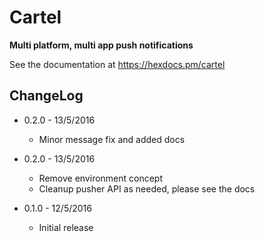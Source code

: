# Cartel

**Multi platform, multi app push notifications**

See the documentation at https://hexdocs.pm/cartel

## ChangeLog

- 0.2.0 - 13/5/2016
    - Minor message fix and added docs

- 0.2.0 - 13/5/2016
    - Remove environment concept
    - Cleanup pusher API as needed, please see the docs

- 0.1.0 - 12/5/2016
    - Initial release
